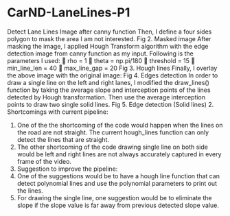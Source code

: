 # CarND-LaneLines-P1
Detect Lane Lines
Image after canny function
Then, I define a four sides polygon to mask the area I am not interested.
Fig 2. Masked image
After masking the image, I applied Hough Transform algorithm with the edge detection image from canny function as my input. Following is the parameters I used:
 rho = 1
 theta = np.pi/180
 threshold = 15
 min_line_len = 40
 max_line_gap = 20
Fig 3. Hough lines
Finally, I overlay the above image with the original image:
Fig 4. Edges detection
In order to draw a single line on the left and right lanes, I modified the draw_lines() function by taking
the average slope and interception points of the lines detected by Hough transformation. Then use the
average interception points to draw two single solid lines.
Fig 5. Edge detection (Solid lines)
2. Shortcomings with current pipeline:
1. One of the the shortcoming of the code would happen when the lines on the road are not straight.
The current hough_lines function can only detect the lines that are straight.
2. The other shortcoming of the code drawing single line on both side would be left and right lines are
not always accurately captured in every frame of the video.
3. Suggestion to improve the pipeline:
1. One of the suggestions would be to have a hough line function that can detect polynomial lines and
use the polynomial parameters to print out the lines.
2. For drawing the single line, one suggestion would be to eliminate the slope if the slope value is far
away from previous detected slope value.
